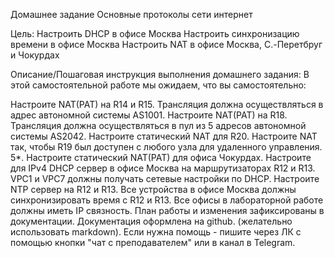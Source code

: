 



Домашнее задание
Основные протоколы сети интернет

Цель:
Настроить DHCP в офисе Москва
Настроить синхронизацию времени в офисе Москва
Настроить NAT в офисе Москва, C.-Перетбруг и Чокурдах


Описание/Пошаговая инструкция выполнения домашнего задания:
В этой самостоятельной работе мы ожидаем, что вы самостоятельно:

Настроите NAT(PAT) на R14 и R15. Трансляция должна осуществляться в адрес автономной системы AS1001.
Настроите NAT(PAT) на R18. Трансляция должна осуществляться в пул из 5 адресов автономной системы AS2042.
Настроите статический NAT для R20.
Настроите NAT так, чтобы R19 был доступен с любого узла для удаленного управления.
5*. Настроите статический NAT(PAT) для офиса Чокурдах.
Настроите для IPv4 DHCP сервер в офисе Москва на маршрутизаторах R12 и R13. VPC1 и VPC7 должны получать сетевые настройки по DHCP.
Настроите NTP сервер на R12 и R13. Все устройства в офисе Москва должны синхронизировать время с R12 и R13.
Все офисы в лабораторной работе должны иметь IP связность.
План работы и изменения зафиксированы в документации.
Документация оформлена на github. (желательно использовать markdown).
Если нужна помощь - пишите через ЛК с помощью кнопки "чат с преподавателем" или в канал в Telegram.
